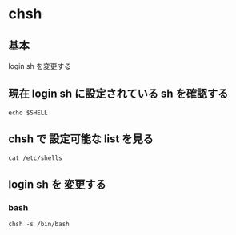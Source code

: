 
# chsh


## 基本

login sh を変更する


## 現在 login sh に設定されている sh を確認する

```
echo $SHELL
```


## chsh で 設定可能な list を見る

```
cat /etc/shells
```


## login sh を 変更する

### bash

```
chsh -s /bin/bash
```



